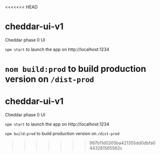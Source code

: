 <<<<<<< HEAD
# cheddar-ui-v1
Cheddar phase 0 UI

`npm start` to launch the app on http://localhost:1234

`nom build:prod` to build production version on `/dist-prod`
=======
# cheddar-ui-v1
Cheddar phase 0 UI

`npm start` to launch the app on http://localhost:1234

`npm build:prod` to build production version on `/dist-prod`

>>>>>>> 997b11d0305ba421355dd0dbfa0443281565562c
